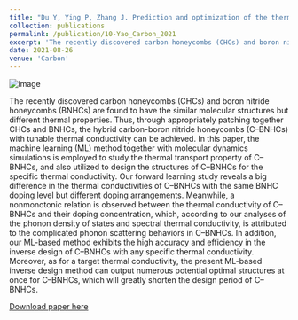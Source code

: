 ```yaml
---
title: "Du Y, Ying P, Zhang J. Prediction and optimization of the thermal transport in hybrid carbon-boron nitride honeycombs using machine learning[J]. Carbon, 2021, 184: 492-503."
collection: publications
permalink: /publication/10-Yao_Carbon_2021
excerpt: 'The recently discovered carbon honeycombs (CHCs) and boron nitride honeycombs (BNHCs) are found to have the similar molecular structures but different thermal properties. Thus, through appropriately patching together CHCs and BNHCs, the hybrid carbon-boron nitride honeycombs (C–BNHCs) with tunable thermal conductivity can be achieved. In this paper, the machine learning (ML) method together with molecular dynamics simulations is employed to study the thermal transport property of C–BNHCs, and also utilized to design the structures of C–BNHCs for the specific thermal conductivity.'
date: 2021-08-26
venue: 'Carbon'
---
```

![image](https://user-images.githubusercontent.com/54773018/216955998-662efc97-8999-400d-a645-4ec4367e4573.png)

The recently discovered carbon honeycombs (CHCs) and boron nitride honeycombs (BNHCs) are found to have the similar molecular structures but different thermal properties. Thus, through appropriately patching together CHCs and BNHCs, the hybrid carbon-boron nitride honeycombs (C–BNHCs) with tunable thermal conductivity can be achieved. In this paper, the machine learning (ML) method together with molecular dynamics simulations is employed to study the thermal transport property of C–BNHCs, and also utilized to design the structures of C–BNHCs for the specific thermal conductivity. Our forward learning study reveals a big difference in the thermal conductivities of C–BNHCs with the same BNHC doping level but different doping arrangements. Meanwhile, a nonmonotonic relation is observed between the thermal conductivity of C–BNHCs and their doping concentration, which, according to our analyses of the phonon density of states and spectral thermal conductivity, is attributed to the complicated phonon scattering behaviors in C–BNHCs. In addition, our ML-based method exhibits the high accuracy and efficiency in the inverse design of C–BNHCs with any specific thermal conductivity. Moreover, as for a target thermal conductivity, the present ML-based inverse design method can output numerous potential optimal structures at once for C–BNHCs, which will greatly shorten the design period of C–BNHCs.

[Download paper here](http://hityingph.github.io/files/10-Yao_Carbon_2021.pdf)
